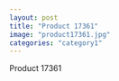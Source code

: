 ```yaml
---
layout: post
title: "Product 17361"
image: "product17361.jpg"
categories: "category1"
---
```

Product 17361
